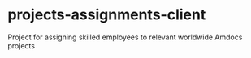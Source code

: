 # projects-assignments-client
Project for assigning skilled employees to relevant worldwide Amdocs projects
